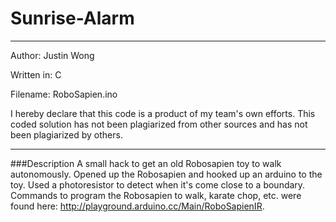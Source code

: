Sunrise-Alarm
=============

************************************************
Author: Justin Wong

Written in: C

Filename: RoboSapien.ino
	
I hereby declare that this code is a product 
of my team's own efforts. This coded solution has
not been plagiarized from other sources and
has not been plagiarized by others.
************************************************

###Description
A small hack to get an old Robosapien toy to walk autonomously. 
Opened up the Robosapien and hooked up an arduino to the toy.
Used a photoresistor to detect when it's come close to a boundary.
Commands to program the Robosapien to walk, karate chop, etc. were found here: http://playground.arduino.cc/Main/RoboSapienIR.

